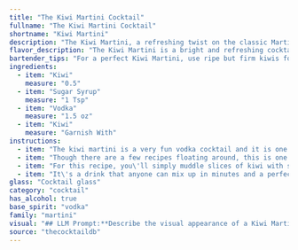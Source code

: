 ```yaml
---
title: "The Kiwi Martini Cocktail"
fullname: "The Kiwi Martini Cocktail"
shortname: "Kiwi Martini"
description: "The Kiwi Martini, a refreshing twist on the classic Martini, belongs to the **Fruit Martini** family. While its exact origin is unclear, it likely emerged in the late 20th century as a contemporary interpretation of the Martini, incorporating the bright flavors of kiwi. "
flavor_description: "The Kiwi Martini is a bright and refreshing cocktail with a sweet-tart balance.  The kiwi’s juicy sweetness is amplified by the sugar syrup and vodka, creating a smooth and creamy texture.  The tartness of the kiwi provides a delightful counterpoint, leaving a clean and vibrant finish. It's a perfect blend of tropical flavors and refreshing coolness. "
bartender_tips: "For a perfect Kiwi Martini, use ripe but firm kiwis for maximum flavor. Muddle gently, not aggressively, to release juices without creating bitterness. Adjust sugar syrup to taste - some kiwis are sweeter than others.  Strain twice, once through a fine mesh strainer to remove pulp, then again through a cocktail strainer for a pristine finish."
ingredients:
  - item: "Kiwi"
    measure: "0.5"
  - item: "Sugar Syrup"
    measure: "1 Tsp"
  - item: "Vodka"
    measure: "1.5 oz"
  - item: "Kiwi"
    measure: "Garnish With"
instructions:
  - item: "The kiwi martini is a very fun vodka cocktail and it is one of the best drinks that makes use of fresh fruit."
  - item: "Though there are a few recipes floating around, this is one of the easiest and it is an absolutely delightful green martini to drink."
  - item: "For this recipe, you\'ll simply muddle slices of kiwi with simple syrup, then shake it with vodka."
  - item: "It\'s a drink that anyone can mix up in minutes and a perfect cocktail to show off your favorite vodka."
glass: "Cocktail glass"
category: "cocktail"
has_alcohol: true
base_spirit: "vodka"
family: "martini"
visual: "## LLM Prompt:**Describe the visual appearance of a Kiwi Martini cocktail.  Consider the following elements in your description:*** **Color:**  Is it vibrant green, pale green, or something else entirely?  Does the color have any depth or opacity?* **Texture:** Is it smooth and silky, or does it have any visible chunks of kiwi?  How about the ice?* **Garnish:** Does it have a slice of kiwi, a sprig of mint, or something else?  How is the garnish positioned?* **Glass:**  What type of glass is it served in?  Is it a classic martini glass, a coupe, or something else?  Does the glass enhance or contrast the overall appearance of the cocktail?* **Overall impression:**  What is the overall visual appeal of the Kiwi Martini? Is it refreshing and vibrant, or elegant and sophisticated?**Please use descriptive language and vivid imagery to create a compelling and realistic picture of the cocktail in the reader's mind.** "
source: "thecocktaildb"
---
```


